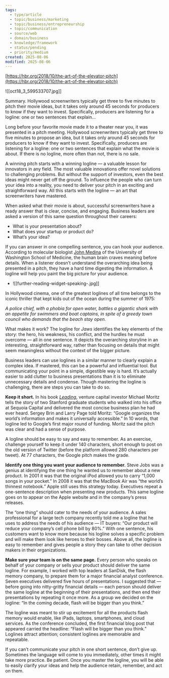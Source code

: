 ```yaml
---
tags:
  - type/article
  - topic/business/marketing
  - topic/business/entrepreneurship
  - topic/communication
  - source/web
  - domain/business
  - knowledge/framework
  - status/pending
  - priority/medium
created: 2025-08-06
modified: 2025-08-06
---
```

[https://hbr.org/2018/10/the-art-of-the-elevator-pitch](https://hbr.org/2018/10/the-art-of-the-elevator-pitch)

  

![[oct18_3_599533707.jpg]]

Summary. Hollywood screenwriters typically get three to five minutes to pitch their movie ideas, but it takes only around 45 seconds for producers to know if they want to invest. Specifically, producers are listening for a logline: one or two sentences that explain...

Long before your favorite movie made it to a theater near you, it was presented in a pitch meeting. Hollywood screenwriters typically get three to five minutes to propose an idea, but it takes only around 45 seconds for producers to know if they want to invest. Specifically, producers are listening for a logline: one or two sentences that explain what the movie is about. If there is no logline, more often than not, there is no sale.

A winning pitch starts with a winning logline — a valuable lesson for innovators in any field. The most valuable innovations offer novel solutions to challenging problems. But without the support of investors, even the best ideas might never get off the ground. To influence the people who can turn your idea into a reality, you need to deliver your pitch in an exciting and straightforward way. All this starts with the logline — an art that screenwriters have mastered.

When asked what their movie is about, successful screenwriters have a ready answer that is clear, concise, and engaging. Business leaders are asked a version of this same question throughout their careers:

- What is your presentation about?
- What does your startup or product do?
- What’s your idea?

If you can answer in one compelling sentence, you can hook your audience. According to molecular biologist [John Medina](http://facultylibrary.dmcodyssey.org/wp-content/uploads/2016/11/Brain-Rules-by-John-Medina.pdf) of the University of Washington School of Medicine, the human brain craves meaning before details. When a listener doesn’t understand the overarching idea being presented in a pitch, they have a hard time digesting the information. A logline will help you paint the big picture for your audience.

- ![[further-reading-widget-speaking-.jpg]]
    

In Hollywood cinema, one of the greatest loglines of all time belongs to the iconic thriller that kept kids out of the ocean during the summer of 1975:

_A police chief, with a phobia for open water, battles a gigantic shark with an appetite for swimmers and boat captains, in spite of a greedy town council who demands that the beach stay open._

What makes it work? The logline for _Jaws_ identifies the key elements of the story: the hero, his weakness, his conflict, and the hurdles he must overcome — all in one sentence. It depicts the overarching storyline in an interesting, straightforward way, rather than focusing on details that might seem meaningless without the context of the bigger picture.

Business leaders can use loglines in a similar manner to clearly explain a complex idea. If mastered, this can be a powerful and influential tool. But communicating your point in a simple, digestible way is hard. It’s actually easier to add clutter to business presentations than it is to eliminate unnecessary details and condense. Though mastering the logline is challenging, there are steps you can take to do so.

**Keep it short.** In his book [_Leading_](https://www.amazon.com/Leading-Learning-Years-Manchester-United/dp/0316268089/ref=tmm_hrd_swatch_0?_encoding=UTF8&qid=1538165907&sr=8-1), venture capital investor Michael Moritz tells the story of two Stanford graduate students who walked into his office at Sequoia Capital and delivered the most concise business plan he had ever heard. Sergey Brin and Larry Page told Moritz: “Google organizes the world’s information and makes it universally accessible.” In 10 words, that logline led to Google’s first major round of funding. Moritz said the pitch was clear and had a sense of purpose.

A logline should be easy to say and easy to remember. As an exercise, challenge yourself to keep it under 140 characters, short enough to post on the old version of Twitter (before the platform allowed 280 characters per tweet). At 77 characters, the Google pitch makes the grade.

**Identify one thing you want your audience to remember.** Steve Jobs was a genius at identifying the one thing he wanted us to remember about a new product. In 2001 it was that the original iPod allowed you to carry “1,000 songs in your pocket.” In 2008 it was that the MacBook Air was “the world’s thinnest notebook.” Apple still uses this strategy today. Executives repeat a one-sentence description when presenting new products. This same logline goes on to appear on the Apple website and in the company’s press releases.

The “one thing” should cater to the needs of your audience. A sales professional for a large tech company recently told me a logline that he uses to address the needs of his audience — IT buyers: “Our product will reduce your company’s cell phone bill by 80%.” With one sentence, his customers want to know more because his logline solves a specific problem and will make them look like heroes to their bosses. Above all, the logline is easy to remember and gives people a story they can take to other decision makers in their organizations.

**Make sure your team is on the same page.** Every person who speaks on behalf of your company or sells your product should deliver the same logline. For example, I worked with top leaders at SanDisk, the flash memory company, to prepare them for a major financial analyst conference. Seven executives delivered five hours of presentations. I suggested that — before going into nitty-gritty financial details — each person should deliver the same logline at the beginning of their presentations, and then end their presentations by repeating it once more. As a group we decided on the logline: “In the coming decade, flash will be bigger than you think.”

The logline was meant to stir up excitement for all the products flash memory would enable, like iPads, laptops, smartphones, and cloud services. As the conference concluded, the first financial blog post that appeared carried the headline: “Flash will be bigger than you think.” Loglines attract attention; consistent loglines are memorable and repeatable.

If you can’t communicate your pitch in one short sentence, don’t give up. Sometimes the language will come to you immediately, other times it might take more practice. Be patient. Once you master the logline, you will be able to easily clarify your ideas and help the audience retain, remember, and act on them.